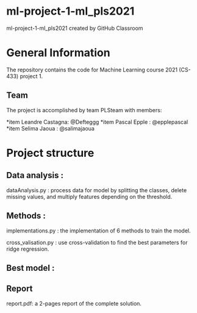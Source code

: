 # ml-project-1-ml_pls2021
ml-project-1-ml_pls2021 created by GitHub Classroom
# General Information
The repository contains the code for Machine Learning course 2021 (CS-433) project 1.
## Team
The project is accomplished by team PLSteam with members:

*item Leandre Castagna: @Defteggg 
*item Pascal  Epple   : @epplepascal
*item Selima  Jaoua   : @salimajaoua


# Project structure

## Data analysis : 
dataAnalysis.py : process data for model by splitting the classes, delete missing values, and multiply features depending on the threshold. 
## Methods : 
implementations.py  : the implementation of 6 methods to train the model. 

cross_valisation.py : use cross-validation to find the best parameters for ridge regression. 
## Best model : 


## Report
report.pdf: a 2-pages report of the complete solution.
